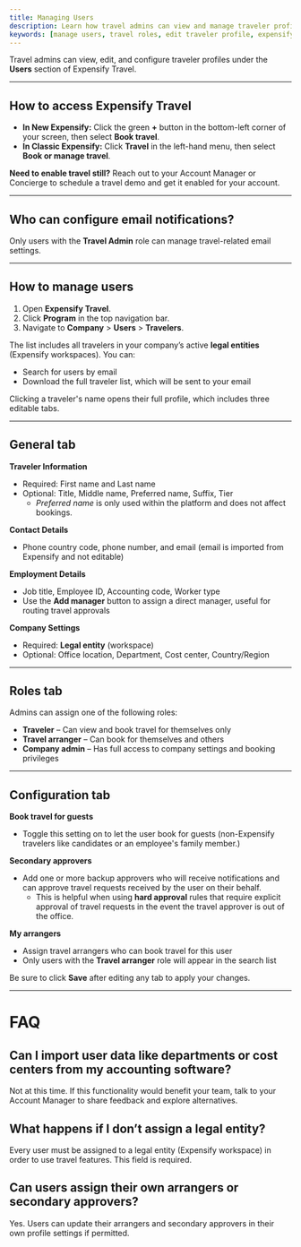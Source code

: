 ```yaml
---
title: Managing Users
description: Learn how travel admins can view and manage traveler profiles, roles, and configuration settings in Expensify Travel.
keywords: [manage users, travel roles, edit traveler profile, expensify travel admin, legal entity, secondary approvers, travel arranger]
---
```


<div id="new-expensify" markdown="1">

Travel admins can view, edit, and configure traveler profiles under the **Users** section of Expensify Travel.

---

## How to access Expensify Travel

- **In New Expensify:** Click the green **+** button in the bottom-left corner of your screen, then select **Book travel**.
- **In Classic Expensify:** Click **Travel** in the left-hand menu, then select **Book or manage travel**.

**Need to enable travel still?** Reach out to your Account Manager or Concierge to schedule a travel demo and get it enabled for your account.

---

## Who can configure email notifications?

Only users with the **Travel Admin** role can manage travel-related email settings.

---

## How to manage users

1. Open **Expensify Travel**.
2. Click **Program** in the top navigation bar.
3. Navigate to **Company** > **Users** > **Travelers**.

The list includes all travelers in your company’s active **legal entities** (Expensify workspaces). You can:
- Search for users by email
- Download the full traveler list, which will be sent to your email

Clicking a traveler's name opens their full profile, which includes three editable tabs.

---

## General tab

**Traveler Information**
- Required: First name and Last name
- Optional: Title, Middle name, Preferred name, Suffix, Tier  
  - _Preferred name_ is only used within the platform and does not affect bookings.

**Contact Details**
- Phone country code, phone number, and email (email is imported from Expensify and not editable)

**Employment Details**
- Job title, Employee ID, Accounting code, Worker type
- Use the **Add manager** button to assign a direct manager, useful for routing travel approvals

**Company Settings**
- Required: **Legal entity** (workspace)
- Optional: Office location, Department, Cost center, Country/Region

---

## Roles tab

Admins can assign one of the following roles:

- **Traveler** – Can view and book travel for themselves only
- **Travel arranger** – Can book for themselves and others
- **Company admin** – Has full access to company settings and booking privileges

---

## Configuration tab

**Book travel for guests**
- Toggle this setting on to let the user book for guests (non-Expensify travelers like candidates or an employee's family member.)

**Secondary approvers**
- Add one or more backup approvers who will receive notifications and can approve travel requests received by the user on their behalf.
    - This is helpful when using **hard approval** rules that require explicit approval of travel requests in the event the travel approver is out of the office.

**My arrangers**
- Assign travel arrangers who can book travel for this user
- Only users with the **Travel arranger** role will appear in the search list

Be sure to click **Save** after editing any tab to apply your changes.

---

# FAQ

## Can I import user data like departments or cost centers from my accounting software?
Not at this time. If this functionality would benefit your team, talk to your Account Manager to share feedback and explore alternatives.

## What happens if I don’t assign a legal entity?
Every user must be assigned to a legal entity (Expensify workspace) in order to use travel features. This field is required.

## Can users assign their own arrangers or secondary approvers?
Yes. Users can update their arrangers and secondary approvers in their own profile settings if permitted.

</div>
